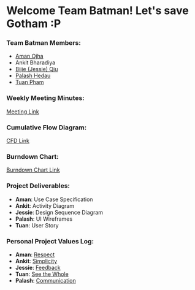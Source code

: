 # Welcome Team Batman! Let's save Gotham :P
### Team Batman Members:
- [Aman Ojha](https://github.com/amanvojha)
- Ankit Bharadiya
- [Bijie (Jessie) Qiu](https://github.com/jessieqiu)
- [Palash Hedau](https://github.com/palashhedau)
- [Tuan Pham](https://github.com/ttpham0111)

### Weekly Meeting Minutes:
[Meeting Link](MINUTES_OF_MEETING.md)

### Cumulative Flow Diagram:
[CFD Link](https://docs.google.com/a/sjsu.edu/spreadsheets/d/1yeUd_XgQ2K1DcWozzRqyIWE--iZSVyfMr1UxYcWPbS8/edit?usp=sharing)

### Burndown Chart:
[Burndown Chart Link](https://docs.google.com/a/sjsu.edu/spreadsheets/d/1TlPaDvLgCWB298bBqbqU9Rbumqsl3GHW7RlznKsTGT0/edit?usp=sharing)


### Project Deliverables:
- **Aman**: Use Case Specification
- **Ankit**: Activity Diagram
- **Jessie**: Design Sequence Diagram
- **Palash**: UI Wireframes
- **Tuan**: User Story

### Personal Project Values Log:
- **Aman**: [Respect](RESPECT.md)
- **Ankit**: [Simplicity](SIMPLICITY.md)
- **Jessie**: [Feedback](FEEDBACK.md)
- **Tuan**: [See the Whole](SEE_THE_WHOLE.md)
- **Palash**: [Communication](COMMUNICATION.md)
